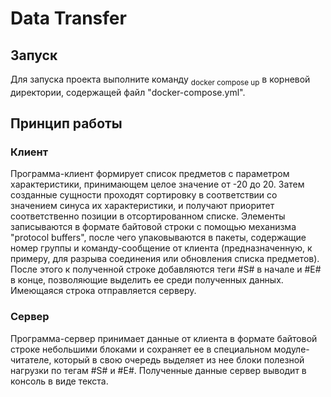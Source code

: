 # Data Transfer

## Запуск

Для запуска проекта выполните команду <sub>docker compose up</sub> в корневой директории, содержащей файл "docker-compose.yml".

## Принцип работы

### Клиент

Программа-клиент формирует список предметов с параметром характеристики, принимающем целое значение от -20 до 20. Затем созданные сущности проходят сортировку в соответствии со значением синуса их характеристики, и получают приоритет соответственно позиции в отсортированном списке. Элементы записываются в формате байтовой строки с помощью механизма "protocol buffers", после чего упаковываются в пакеты, содержащие номер группы и команду-сообщение от клиента (предназначенную, к примеру, для разрыва соединения или обновления списка предметов). После этого к полученной строке добавляются теги #S# в начале и #E# в конце, позволяющие выделить ее среди полученных данных. Имеющаяся строка отправляется серверу.

### Сервер

Программа-сервер принимает данные от клиента в формате байтовой строке небольшими блоками и сохраняет ее в специальном модуле-читателе, который в свою очередь выделяет из нее блоки полезной нагрузки по тегам #S# и #E#. Полученные данные сервер выводит в консоль в виде текста.
